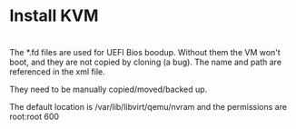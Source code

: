 # Install KVM

# 
The *.fd files are used for UEFI Bios boodup. Without them the VM won't boot,
and they are not copied by cloning (a bug). 
The name and path are referenced in the xml file. 

They need to be manually copied/moved/backed up.  

The default location is
/var/lib/libvirt/qemu/nvram
and the permissions are root:root 600

